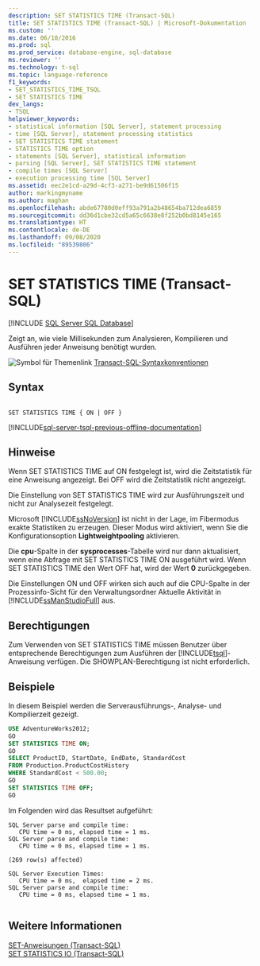 ```yaml
---
description: SET STATISTICS TIME (Transact-SQL)
title: SET STATISTICS TIME (Transact-SQL) | Microsoft-Dokumentation
ms.custom: ''
ms.date: 06/10/2016
ms.prod: sql
ms.prod_service: database-engine, sql-database
ms.reviewer: ''
ms.technology: t-sql
ms.topic: language-reference
f1_keywords:
- SET_STATISTICS_TIME_TSQL
- SET STATISTICS TIME
dev_langs:
- TSQL
helpviewer_keywords:
- statistical information [SQL Server], statement processing
- time [SQL Server], statement processing statistics
- SET STATISTICS TIME statement
- STATISTICS TIME option
- statements [SQL Server], statistical information
- parsing [SQL Server], SET STATISTICS TIME statement
- compile times [SQL Server]
- execution processing time [SQL Server]
ms.assetid: eec2e1cd-a29d-4cf3-a271-be9d61506f15
author: markingmyname
ms.author: maghan
ms.openlocfilehash: abde67780d0eff93a791a2b48654ba712dea6859
ms.sourcegitcommit: dd36d1cbe32cd5a65c6638e8f252b0bd8145e165
ms.translationtype: HT
ms.contentlocale: de-DE
ms.lasthandoff: 09/08/2020
ms.locfileid: "89539806"
---
```

# <a name="set-statistics-time-transact-sql"></a>SET STATISTICS TIME (Transact-SQL)
[!INCLUDE [SQL Server SQL Database](../../includes/applies-to-version/sql-asdb.md)]

  Zeigt an, wie viele Millisekunden zum Analysieren, Kompilieren und Ausführen jeder Anweisung benötigt wurden.  
  
 ![Symbol für Themenlink](../../database-engine/configure-windows/media/topic-link.gif "Symbol für Themenlink") [Transact-SQL-Syntaxkonventionen](../../t-sql/language-elements/transact-sql-syntax-conventions-transact-sql.md)  
  
## <a name="syntax"></a>Syntax  
  
```syntaxsql
  
SET STATISTICS TIME { ON | OFF }  
```  
  
[!INCLUDE[sql-server-tsql-previous-offline-documentation](../../includes/sql-server-tsql-previous-offline-documentation.md)]

## <a name="remarks"></a>Hinweise
 Wenn SET STATISTICS TIME auf ON festgelegt ist, wird die Zeitstatistik für eine Anweisung angezeigt. Bei OFF wird die Zeitstatistik nicht angezeigt.  
  
 Die Einstellung von SET STATISTICS TIME wird zur Ausführungszeit und nicht zur Analysezeit festgelegt.  
  
 Microsoft [!INCLUDE[ssNoVersion](../../includes/ssnoversion-md.md)] ist nicht in der Lage, im Fibermodus exakte Statistiken zu erzeugen. Dieser Modus wird aktiviert, wenn Sie die Konfigurationsoption **Lightweightpooling** aktivieren.  
  
 Die **cpu**-Spalte in der **sysprocesses**-Tabelle wird nur dann aktualisiert, wenn eine Abfrage mit SET STATISTICS TIME ON ausgeführt wird. Wenn SET STATISTICS TIME den Wert OFF hat, wird der Wert **0** zurückgegeben.  
  
 Die Einstellungen ON und OFF wirken sich auch auf die CPU-Spalte in der Prozessinfo-Sicht für den Verwaltungsordner Aktuelle Aktivität in [!INCLUDE[ssManStudioFull](../../includes/ssmanstudiofull-md.md)] aus.  
  
## <a name="permissions"></a>Berechtigungen  
 Zum Verwenden von SET STATISTICS TIME müssen Benutzer über entsprechende Berechtigungen zum Ausführen der [!INCLUDE[tsql](../../includes/tsql-md.md)]-Anweisung verfügen. Die SHOWPLAN-Berechtigung ist nicht erforderlich.  
  
## <a name="examples"></a>Beispiele  
 In diesem Beispiel werden die Serverausführungs-, Analyse- und Kompilierzeit gezeigt.  
  
```sql
USE AdventureWorks2012;  
GO         
SET STATISTICS TIME ON;  
GO  
SELECT ProductID, StartDate, EndDate, StandardCost   
FROM Production.ProductCostHistory  
WHERE StandardCost < 500.00;  
GO  
SET STATISTICS TIME OFF;  
GO  
```  
  
 Im Folgenden wird das Resultset aufgeführt:  
  
```  
SQL Server parse and compile time:   
   CPU time = 0 ms, elapsed time = 1 ms.  
SQL Server parse and compile time:   
   CPU time = 0 ms, elapsed time = 1 ms.  
  
(269 row(s) affected)  
  
SQL Server Execution Times:  
   CPU time = 0 ms,  elapsed time = 2 ms.  
SQL Server parse and compile time:   
   CPU time = 0 ms, elapsed time = 1 ms.  
  
```  
  
## <a name="see-also"></a>Weitere Informationen  
 [SET-Anweisungen (Transact-SQL)](../../t-sql/statements/set-statements-transact-sql.md)   
 [SET STATISTICS IO &#40;Transact-SQL&#41;](../../t-sql/statements/set-statistics-io-transact-sql.md)  
  
  
